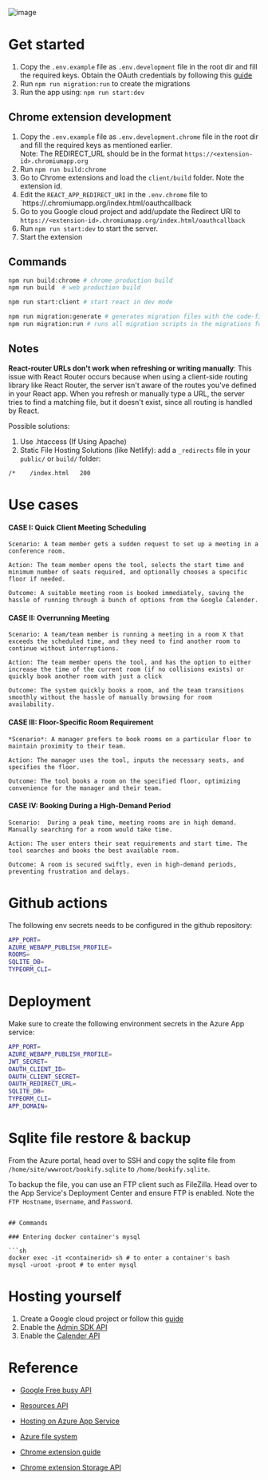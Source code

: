 ![image](https://github.com/user-attachments/assets/b221690e-d7bf-43c1-b94c-5bbe3f88b593)

# Get started
1. Copy the `.env.example` file as `.env.development` file in the root dir and fill the required keys. Obtain the OAuth credentials by following this [guide](#hosting-yourself)
2. Run `npm run migration:run` to create the migrations
3. Run the app using: `npm run start:dev`

## Chrome extension development

1. Copy the `.env.example` file as `.env.development.chrome` file in the root dir and fill the required keys as mentioned earlier. <br> 
Note: The REDIRECT_URL should be in the format `https://<extension-id>.chromiumapp.org` 
2. Run `npm run build:chrome`
3. Go to Chrome extensions and load the `client/build` folder. Note the extension id.
4. Edit the `REACT_APP_REDIRECT_URI` in the `.env.chrome` file to `https://<extension-id>.chromiumapp.org/index.html/oauthcallback
5. Go to you Google cloud project and add/update the Redirect URI to `https://<extension-id>.chromiumapp.org/index.html/oauthcallback`
6. Run `npm run start:dev` to start the server.
7. Start the extension

## Commands 

```bash
npm run build:chrome # chrome production build 
npm run build  # web production build

npm run start:client # start react in dev mode

npm run migration:generate # generates migration files with the code-first-approach based on code changes and current db tables
npm run migration:run # runs all migration scripts in the migrations folder
```

## Notes

<b>React-router URLs don't work when refreshing or writing manually</b>: This issue with React Router occurs because when using a client-side routing library like React Router, the server isn't aware of the routes you've defined in your React app. When you refresh or manually type a URL, the server tries to find a matching file, but it doesn't exist, since all routing is handled by React.

Possible solutions:

1. Use .htaccess (If Using Apache)
2. Static File Hosting Solutions (like Netlify): add a `_redirects` file in your `public/` or `build/` folder:
```
/*    /index.html   200
```

# Use cases

#### CASE I: Quick Client Meeting Scheduling

```
Scenario: A team member gets a sudden request to set up a meeting in a conference room.

Action: The team member opens the tool, selects the start time and minimum number of seats required, and optionally chooses a specific floor if needed. 

Outcome: A suitable meeting room is booked immediately, saving the hassle of running through a bunch of options from the Google Calender.

```
#### CASE II: Overrunning Meeting
```
Scenario: A team/team member is running a meeting in a room X that exceeds the scheduled time, and they need to find another room to continue without interruptions. 

Action: The team member opens the tool, and has the option to either increase the time of the current room (if no collisions exists) or quickly book another room with just a click 

Outcome: The system quickly books a room, and the team transitions smoothly without the hassle of manually browsing for room availability.
```

#### CASE III: Floor-Specific Room Requirement
```
*Scenario*: A manager prefers to book rooms on a particular floor to maintain proximity to their team. 

Action: The manager uses the tool, inputs the necessary seats, and specifies the floor. 

Outcome: The tool books a room on the specified floor, optimizing convenience for the manager and their team.
```
#### CASE IV: Booking During a High-Demand Period
```
Scenario:  During a peak time, meeting rooms are in high demand. Manually searching for a room would take time.

Action: The user enters their seat requirements and start time. The tool searches and books the best available room.

Outcome: A room is secured swiftly, even in high-demand periods, preventing frustration and delays.
```


# Github actions

The following env secrets needs to be configured in the github repository: 

```bash
APP_PORT=
AZURE_WEBAPP_PUBLISH_PROFILE=
ROOMS=
SQLITE_DB=
TYPEORM_CLI=
```

# Deployment

Make sure to create the following environment secrets in the Azure App service:

```bash
APP_PORT=
AZURE_WEBAPP_PUBLISH_PROFILE=
JWT_SECRET=
OAUTH_CLIENT_ID=
OAUTH_CLIENT_SECRET=
OAUTH_REDIRECT_URL=
SQLITE_DB=
TYPEORM_CLI=
APP_DOMAIN=
```

# Sqlite file restore & backup

From the Azure portal, head over to SSH and copy the sqlite file from `/home/site/wwwroot/bookify.sqlite` to `/home/bookify.sqlite`.

To backup the file, you can use an FTP client such as FileZilla. Head over to the App Service's Deployment Center and ensure FTP is enabled. Note the `FTP Hostname`, `Username`, and `Password`.

```

## Commands

### Entering docker container's mysql

```sh
docker exec -it <containerid> sh # to enter a container's bash
mysql -uroot -proot # to enter mysql
```

# Hosting yourself

1. Create a Google cloud project or follow this [guide](https://developers.google.com/calendar/api/quickstart/js#set_up_your_environment)
1. Enable the [Admin SDK API](https://console.cloud.google.com/apis/api/admin.googleapis.com/overview)
2. Enable the [Calender API](https://console.cloud.google.com/flows/enableapi?apiid=calendar-json.googleapis.com)


# Reference

- [Google Free busy API](https://developers.google.com/calendar/api/v3/reference/freebusy/query?apix_params=%7B%22resource%22%3A%7B%22timeMin%22%3A%222024-08-27T00%3A00%3A00%2B02%3A00%22%2C%22timeMax%22%3A%222024-09-27T23%3A59%3A59%2B02%3A00%22%2C%22items%22%3A%5B%7B%22id%22%3A%22Ada%20Bit%2010%40resource.calendar.google.com%22%7D%2C%7B%22id%22%3A%22c_1888flqi3ecr4gb0k9armpk8k9ics%40resource.calendar.google.com%22%7D%2C%7B%22id%22%3A%22RESOURCE_ID_3%40resource.calendar.google.com%22%7D%5D%7D%7D )

- [Resources API](https://developers.google.com/admin-sdk/directory/reference/rest/v1/resources.calendars/list?apix_params=%7B%22customer%22%3A%22my_customer%22%2C%22maxResults%22%3A20%7D)

- [Hosting on Azure App Service](https://docs.github.com/en/actions/use-cases-and-examples/deploying/deploying-nodejs-to-azure-app-service)

- [Azure file system](https://github.com/projectkudu/kudu/wiki/Understanding-the-Azure-App-Service-file-system)

- [Chrome extension guide](https://developer.chrome.com/docs/extensions/get-started/tutorial/hello-world)

- [Chrome extension Storage API](https://developer.chrome.com/docs/extensions/reference/api/storage)
